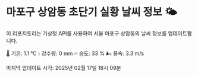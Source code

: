 
# 마포구 상암동 초단기 실황 날씨 정보 🌤️

이 리포지토리는 기상청 API를 사용하여 서울 마포구 상암동의 날씨 정보를 업데이트합니다. 

🌡️ 기온: 1.1 ℃
💧 강수량: 0 mm
💦 습도: 33 %
🌬️ 풍속: 3.3 m/s

마지막 업데이트 시각: 2025년 02월 17일 18시 09분    
